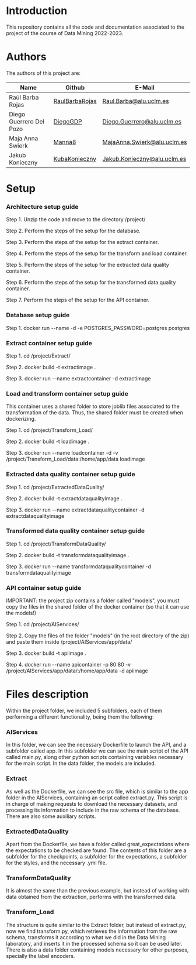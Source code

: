 # Introduction

This repository contains all the code and documentation associated to the project of the course of Data Mining 2022-2023.

# Authors

The authors of this project are:


<table>
  <thead>
    <th>Name</th>
    <th>Github</th>
    <th>E-Mail</th>
  </thead>
  <tbody>
    <tr>
      <td>Raúl Barba Rojas</td>
      <td><a href="https://github.com/RaulBarbaRojas">RaulBarbaRojas</a></td>
      <td><a href="mailto:Raul.Barba@alu.uclm.es">Raul.Barba@alu.uclm.es</a></td>
    </tr>
    <tr>
      <td>Diego Guerrero Del Pozo</td>
      <td><a href="https://github.com/DiegoGDP">DiegoGDP</a></td>
      <td><a href="mailto:Diego.Guerrero@alu.uclm.es">Diego.Guerrero@alu.uclm.es</a></td>
    </tr>
    <tr>
      <td>Maja Anna Swierk</td>
      <td><a href="https://github.com/manna8">Manna8</a></td>
      <td><a href="mailto:MajaAnna.Swierk@alu.uclm.es">MajaAnna.Swierk@alu.uclm.es</a></td>
    </tr>
    <tr>
      <td>Jakub Konieczny</td>
      <td><a href="https://github.com/KubaKonieczny">KubaKonieczny</a></td>
      <td><a href="mailto:Jakub.Konieczny@alu.uclm.es">Jakub.Konieczny@alu.uclm.es</a></td>
    </tr>
  </tbody>
</table>


# Setup

### Architecture setup guide

Step 1. Unzip the code and move to the directory <directory of the project code>/project/
  
Step 2. Perform the steps of the setup for the database.
  
Step 3. Perform the steps of the setup for the extract container.
  
Step 4. Perform the steps of the setup for the transform and load container.
  
Step 5. Perform the steps of the setup for the extracted data quality container.
  
Step 6. Perform the steps of the setup for the transformed data quality container.
  
Step 7. Perform the steps of the setup for the API container.

  
### Database setup guide

Step 1. docker run --name <name of the DB Container> -d -e POSTGRES_PASSWORD=postgres postgres

  
### Extract container setup guide

Step 1. cd <directory of the project code>/project/Extract/
  
Step 2. docker build -t extractimage .
  
Step 3. docker run --name extractcontainer -d extractimage
  

### Load and transform container setup guide

This container uses a shared folder to store joblib files associated to the transformation of the data. Thus, the shared folder must be created when dockerizing.

Step 1. cd <directory of the project code>/project/Transform_Load/
  
Step 2. docker build -t loadimage .
  
Step 3. docker run --name loadcontainer -d -v <directory of the project code>/project/Transform_Load/data:/home/app/data loadimage
 

### Extracted data quality container setup guide

Step 1. cd <directory of the project code>/project/ExtractedDataQuality/
  
Step 2. docker build -t extractdataqualityimage .
  
Step 3. docker run --name extractdataqualitycontainer -d extractdataqualityimage
  

### Transformed data quality container setup guide

Step 1. cd <directory of the project code>/project/TransformDataQuality/
  
Step 2. docker build -t transformdataqualityimage .
  
Step 3. docker run --name transformdataqualitycontainer -d transformdataqualityimage
  

### API container setup guide

IMPORTANT: the project zip contains a folder called "models", you must copy the files in the shared folder of the docker container (so that it can use the models!)

Step 1. cd <directory of the project code>/project/AIServices/
  
Step 2. Copy the files of the folder "models" (in the root directory of the zip) and paste them inside <directory of the project code>/project/AIServices/app/data/
  
Step 3. docker build -t apiimage .
  
Step 4. docker run --name apicontainer -p 80:80 -v <directory of the project code>/project/AIServices/app/data/:/home/app/data -d apiimage
  

# Files description
  
Within the project folder, we included 5 subfolders, each of them performing a different functionality, being them the following:
  
  
### AIServices
  
In this folder, we can see the necessary Dockerfile to launch the API, and a subfolder called app. In this subfolder we can see the main script of the API called main.py, along other python scripts containing variables necessary for the main script. In the data folder, the models are included.
  
  
### Extract
  
As well as the Dockerfile, we can see the src file, which is similar to the app folder in the AIServices, containing an script called extract.py. This script is in charge of making requests to download the necessary datasets, and processing its information to include in the raw schema of the database. There are also some auxiliary scripts.
  
 
### ExtractedDataQuality
  
Apart from the Dockerfile, we have a folder called great_expectations where the expectations to be checked are found. The contents of this folder are a subfolder for the checkpoints, a subfolder for the expectations, a subfolder for the styles, and the necessary .yml file.
  

### TransformDataQuality
  
It is almost the same than the previous example, but instead of working with data obtained from the extraction, performs with the transformed data.
  
  
### Transform_Load
  
The structure is quite similar to the Extract folder, but instead of extract.py, now we find transform.py, which retrieves the information from the raw schema, transforms it according to what we did in the Data Mining laboratory, and inserts it in the processed schema so it can be used later. There is also a data folder containing models necessary for other purposes, specially the label encoders.
